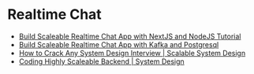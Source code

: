 # Realtime Chat

* [Build Scaleable Realtime Chat App with NextJS and NodeJS Tutorial](https://www.youtube.com/watch?v=CQQc8QyIGl0)
* [Build Scaleable Realtime Chat App with Kafka and Postgresql](https://www.youtube.com/watch?v=Rat7ORbBDN8)
* [How to Crack Any System Design Interview | Scalable System Design](https://www.youtube.com/watch?v=sSKhdZ32YpY)
* [Coding Highly Scaleable Backend | System Design](https://www.youtube.com/watch?v=02YpQGNmRwI)
